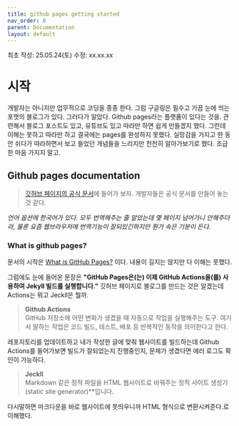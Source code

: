 ```yaml
---
title: github pages getting started
nav_order: 0
parent: Documentation
layout: default
---
```


최초 작성: 25.05.24(토)
수정: xx.xx.xx 

# 시작

개발자는 아니지만 업무적으로 코딩을 종종 한다. 그럼 구글링은 필수고 가끔 눈에 띄는 포맷의 블로그가 있다. 그러다가 알았다. Github pages라는 플랫폼이 있다는 것을.
관련해서 블로그 포스트도 있고, 유튜브도 있고 따라만 하면 쉽게 만들겠지 했다. 그런데 이해는 못하고 따라만 하고 결국에는 pages를 완성하지 못했다. 
실망감을 가지고 한 동안 쉬다가 따라하면서 보고 들었던 개념들을 느리지만 천천히 알아가보기로 했다. 조급한 마음 가지지 말고.

## Github pages documentation
> <a href="https://docs.github.com/ko/pages/getting-started-with-github-pages" target="_blank"> 깃허브 페이지의 공식 문서</a>에 들어가 보자. 개발자들은 공식 문서를 만들어 놓는 것 같다.

_언어 옵션에 한국어가 있다. 모두 번역해주는 줄 알았는데 몇 페이지 넘어가니 안해주더라, 물론 요즘 웹브라우저에 번역기능이 잘되있긴하지만 뭔가 속은 기분이 든다._

### What is github pages?
문서의 시작은 <a href="https://docs.github.com/ko/pages/getting-started-with-github-pages/what-is-github-pages" target="_blank"> What is GitHub Pages?</a> 이다. 내용이 길지는 않지만 다 이해는 못했다.

그럼에도 눈에 들어온 문장은 **"GitHub Pages은(는) 이제 GitHub Actions을(를) 사용하여 Jekyll 빌드를 실행합니다."** 깃허브 페이지로 블로그를 만드는 것은 알겠는데 Actions는 뭐고 Jeckll은 뭘까.

> **Github Actions** <br>
GitHub 저장소에 어떤 변화가 생겼을 때 자동으로 작업을 실행해주는 도구. 여기서 말하는 작업은 코드 빌드, 테스트, 배포 등 반복적인 동작을 의미한다고 한다.

레포지토리를 업데이트하고 내가 작성한 글에 맞춰 웹사이트를 빌드하는데 Github Actions를 들어가보면 빌드가 잘되었는지 진행중인지, 문제가 생겼다면 에러 로그도 확인이 가능하다.

> **Jeckll** <br>
Markdown 같은 정적 파일을 HTML 웹사이트로 바꿔주는 정적 사이트 생성기(static site generator)**입니다.

다시말하면 마크다운을 바로 웹사이트에 못띄우니까 HTML 형식으로 변환시켜준다.로 이해했다. 
